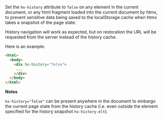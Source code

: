 Set the `hx-history` attribute to `false` on any element in the current document, or any html fragment loaded into the current document by htmx, to prevent sensitive data being saved to the localStorage cache when htmx takes a snapshot of the page state.

History navigation will work as expected, but on restoration the URL will be requested from the server instead of the history cache.

Here is an example:

```html
<html>
  <body>
    <div hx-history="false">
     ...
    </div>
  </body>
</html>
```

**Notes**

`hx-history="false"` can be present anywhere in the document to embargo the current page state from the history cache (i.e. even outside the element specified for the history snapshot `hx-history-elt`).
